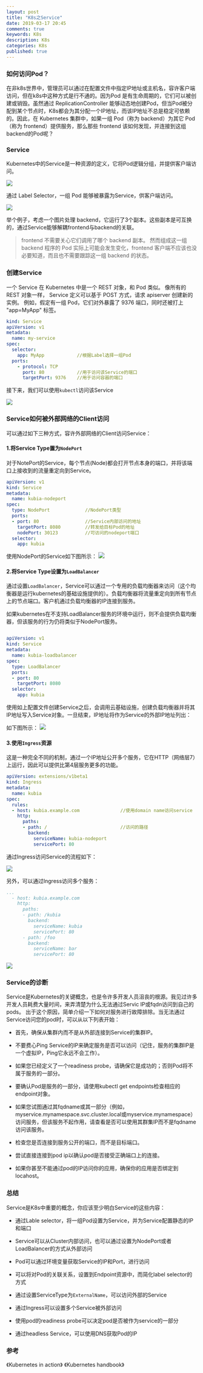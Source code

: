 ```yaml
---
layout: post
title: "K8s之Service"
date: 2019-03-17 20:45
comments: true
keywords: K8s
description: K8s
categories: K8s
published: true
---
```


### 如何访问Pod？

在非k8s世界中，管理员可以通过在配置文件中指定IP地址或主机名，容许客户端访问，但在k8s中这种方式是行不通的。因为Pod 是有生命周期的，它们可以被创建或销毁。虽然通过 ReplicationController 能够动态地创建Pod，但当Pod被分配到某个节点时，K8s都会为其分配一个IP地址，而该IP地址不总是稳定可依赖的。因此，在 Kubernetes 集群中，如果一组 Pod（称为 backend）为其它 Pod （称为 frontend）提供服务，那么那些 frontend 该如何发现，并连接到这组backend的Pod呢？

<!-- More -->

### Service

Kubernetes中的Service是一种资源的定义，它将Pod逻辑分组，并提供客户端访问。

<img src="{{ root_url }}/images/k8s/k8s-service-1.png" />

 通过 Label Selector，一组 Pod 能够被暴露为Service，供客户端访问。

 <img src="{{ root_url }}/images/k8s/k8s-service-2.png" />


举个例子，考虑一个图片处理 backend，它运行了3个副本。这些副本是可互换的，通过Service能够解耦frontend与backend的关联。
> frontend 不需要关心它们调用了哪个 backend 副本。 然而组成这一组 backend 程序的 Pod 实际上可能会发生变化，frontend 客户端不应该也没必要知道，而且也不需要跟踪这一组 backend 的状态。

### 创建Service
一个 Service 在 Kubernetes 中是一个 REST 对象，和 Pod 类似。 像所有的 REST 对象一样， Service 定义可以基于 POST 方式，请求 apiserver 创建新的实例。 例如，假定有一组 Pod，它们对外暴露了 9376 端口，同时还被打上 "app=MyApp" 标签。

```yaml
kind: Service
apiVersion: v1
metadata:
  name: my-service
spec:
  selector:
    app: MyApp            //根据Label选择一组Pod
  ports:
    - protocol: TCP
      port: 80            //用于访问该Service的端口
      targetPort: 9376    //用于访问容器的端口
```

接下来，我们可以使用```kubectl```访问该Service

<img src="{{ root_url }}/images/k8s/k8s-service-3.png" />

### Service如何被外部网络的Client访问

可以通过如下三种方式，容许外部网络的Client访问Service：

#### 1.将Service Type置为```NodePort```

对于NotePort的Service，每个节点(Node)都会打开节点本身的端口，并将该端口上接收到的流量重定向到Service。

```yaml
apiVersion: v1
kind: Service
metadata:
  name: kubia-nodeport
spec:
  type: NodePort             //NodePort类型
  ports:
  - port: 80                 //Service内部访问的地址
    targetPort: 8080         //转发给目标Pod的地址
    nodePort: 30123          //可访问的nodeport端口
  selector:
    app: kubia
```    

使用NodePort的Service如下图所示：
<img src="{{ root_url }}/images/k8s/k8s-service-4.png" />

#### 2.将Service Type设置为```LoadBalancer```

通过设置```LoadBalancer```，Service可以通过一个专用的负载均衡器来访问（这个均衡器是运行kubernetes的基础设施提供的）。负载均衡器将流量重定向到所有节点上的节点端口。客户机通过负载均衡器的IP连接到服务。

如果kubernetes在不支持LoadBalancer服务的环境中运行，则不会提供负载均衡器，但该服务的行为仍将类似于NodePort服务。

```yaml

apiVersion: v1
kind: Service
metadata:
  name: kubia-loadbalancer
spec:
  type: LoadBalancer                
  ports:
  - port: 80
    targetPort: 8080
  selector:
    app: kubia
```    

使用如上配置文件创建Service之后，会调用云基础设施，创建负载均衡器并将其IP地址写入Service对象。一旦结束，IP地址将作为Service的外部IP地址列出：

如下图所示：
<img src="{{ root_url }}/images/k8s/k8s-service-5.png" />

#### 3.使用```Ingress```资源

这是一种完全不同的机制，通过一个IP地址公开多个服务，它在HTTP（网络层7）上运行，因此可以提供比第4层服务更多的功能。

```yaml
apiVersion: extensions/v1beta1
kind: Ingress
metadata:
  name: kubia
spec:
  rules:
  - host: kubia.example.com               //使用domain name访问service
    http:
      paths:
      - path: /                           //访问的路径
        backend:
          serviceName: kubia-nodeport     
          servicePort: 80                 
```

通过Ingress访问Service的流程如下：

<img src="{{ root_url }}/images/k8s/k8s-service-7.png" />

另外，可以通过Ingress访问多个服务：

```yaml
...
  - host: kubia.example.com
    http:
      paths:
      - path: /kubia                
        backend:                    
          serviceName: kubia        
          servicePort: 80           
      - path: /foo                  
        backend:                    
          serviceName: bar          
          servicePort: 80           
```
<img src="{{ root_url }}/images/k8s/k8s-service-6.png" />


### Service的诊断

Service是Kubernetes的关键概念，也是令许多开发人员沮丧的根源。我见过许多开发人员耗费大量时间，来弄清楚为什么无法通过Servic IP或fqdn访问到自己的pods。
出于这个原因，简单介绍一下如何对服务进行故障排除。当无法通过Service访问您的pod时，可以从以下列表开始：

* 首先，确保从集群内而不是从外部连接到Service的集群IP。

* 不要费心Ping Service的IP来确定服务是否可以访问（记住，服务的集群IP是一个虚拟IP，Ping它永远不会工作）。

* 如果您已经定义了一个readiness probe，请确保它是成功的；否则Pod将不属于服务的一部分。

* 要确认Pod是服务的一部分，请使用kubectl get endpoints检查相应的endpoint对象。

* 如果您试图通过其fqdname或其一部分（例如，myservice.mynamespace.svc.cluster.local或myservice.mynamespace）访问服务，但该服务不起作用，请查看是否可以使用其群集IP而不是fqdname访问该服务。

* 检查您是否连接到服务公开的端口，而不是目标端口。

* 尝试直接连接到pod ip以确认pod是否接受正确端口上的连接。

* 如果你甚至不能通过pod的IP访问你的应用，确保你的应用是否绑定到locahost。

### 总结

Service是K8s中重要的概念，你应该至少明白Service的这些内容：

* 通过Lable selector，将一组Pod设置为Service，并为Service配置静态的IP和端口

* Service可以从Cluster内部访问，也可以通过设置为NodePort或者LoadBalancer的方式从外部访问

* Pod可以通过环境变量获取Service的IP和Port，进行访问

* 可以将对Pod的关联关系，设置到Endpoint资源中，而简化label selector的方式

* 通过设置ServiceType为```ExternalName```，可以访问外部的Service

* 通过Ingress可以设置多个Service被外部访问

* 使用pod的readiness probe可以决定pod是否被作为service的一部分

* 通过headless Service，可以使用DNS获取Pod的IP

### 参考

《Kubernetes in action》
《Kubernetes handbook》
